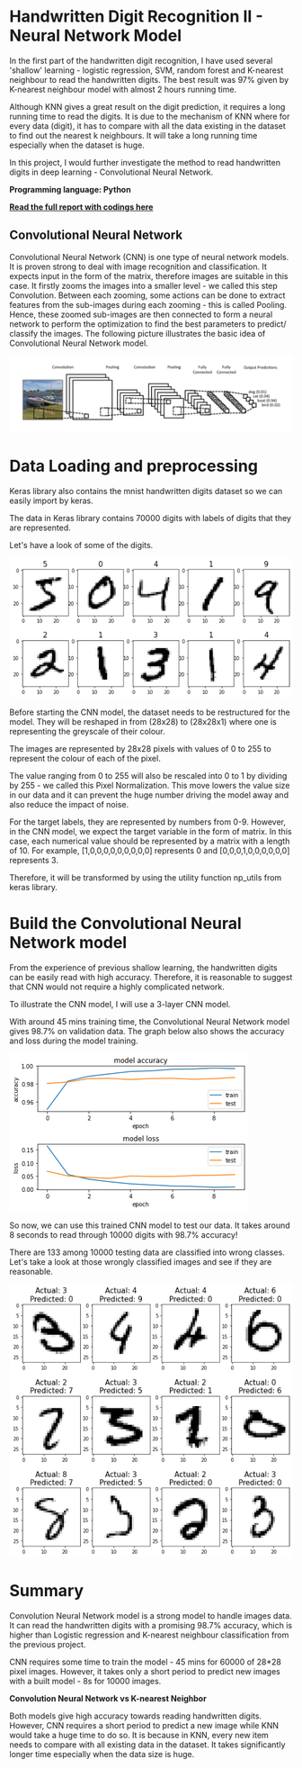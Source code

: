 # Handwritten Digit Recognition II - Neural Network Model
In the first part of the handwritten digit recognition, I have used several 'shallow' learning - logistic regression, SVM, random forest and K-nearest neighbour to read the handwritten digits. The best result was 97% given by K-nearest neighbour model with almost 2 hours running time.

Although KNN gives a great result on the digit prediction, it requires a long running time to read the digits. It is due to the mechanism of KNN where for every data (digit), it has to compare with all the data existing in the dataset to find out the nearest k neighbours. It will take a long running time especially when the dataset is huge.

In this project, I would further investigate the method to read handwritten digits in deep learning - Convolutional Neural Network.


**Programming language: Python**

**[Read the full report with codings here](https://nbviewer.jupyter.org/github/tommy539/Data-Science-Project/blob/master/Handwritten%20Digit%20Recognition%20II%20-%20Neural%20Network%20Model/Handwritten_Digit_Recognition_II_Neural_Network_Model.ipynb)**


## Convolutional Neural Network 
Convolutional Neural Network (CNN) is one type of neural network models. It is proven strong to deal with image recognition and classification. It expects input in the form of the matrix, therefore images are suitable in this case. It firstly zooms the images into a smaller level - we called this step Convolution. Between each zooming, some actions can be done to extract features from the sub-images during each zooming - this is called Pooling. Hence, these zoomed sub-images are then connected to form a neural network to perform the optimization to find the best parameters to predict/ classify the images. The following picture illustrates the basic idea of Convolutional Neural Network model. 

![CNN illustration](https://github.com/tommy539/Data-Science-Project/blob/master/Handwritten%20Digit%20Recognition%20II%20-%20Neural%20Network%20Model/images/CNN-explain.png)

# Data Loading and preprocessing
Keras library also contains the mnist handwritten digits dataset so we can easily import by keras.

The data in Keras library contains 70000 digits with labels of digits that they are represented.

Let's have a look of some of the digits.

![digits](https://github.com/tommy539/Data-Science-Project/blob/master/Handwritten%20Digit%20Recognition%20II%20-%20Neural%20Network%20Model/images/digits.png)

Before starting the CNN model, the dataset needs to be restructured for the model. They will be reshaped in from (28x28) to (28x28x1) where one is representing the greyscale of their colour.

The images are represented by 28x28 pixels with values of 0 to 255 to represent the colour of each of the pixel.

The value ranging from 0 to 255 will also be rescaled into 0 to 1 by dividing by 255 - we called this Pixel Normalization. This move lowers the value size in our data and it can prevent the huge number driving the model away and also reduce the impact of noise.

For the target labels, they are represented by numbers from 0-9. However, in the CNN model, we expect the target variable in the form of matrix. In this case, each numerical value should be represented by a matrix with a length of 10. For example, [1,0,0,0,0,0,0,0,0,0] represents 0 and [0,0,0,1,0,0,0,0,0,0] represents 3.

Therefore, it will be transformed by using the utility function np_utils from keras library.

# Build the Convolutional Neural Network model
From the experience of previous shallow learning, the handwritten digits can be easily read with high accuracy. Therefore, it is reasonable to suggest that CNN would not require a highly complicated network.

To illustrate the CNN model, I will use a 3-layer CNN model.

With around 45 mins training time, the Convolutional Neural Network model gives 98.7% on validation data. The graph below also shows the accuracy and loss during the model training.

![CNN_result](https://github.com/tommy539/Data-Science-Project/blob/master/Handwritten%20Digit%20Recognition%20II%20-%20Neural%20Network%20Model/images/CNN-performance.png)

So now, we can use this trained CNN model to test our data. It takes around 8 seconds to read through 10000 digits with 98.7% accuracy!

There are 133 among 10000 testing data are classified into wrong classes. Let's take a look at those wrongly classified images and see if they are reasonable.

![wrong](https://github.com/tommy539/Data-Science-Project/blob/master/Handwritten%20Digit%20Recognition%20II%20-%20Neural%20Network%20Model/images/wrong.png)

# Summary
Convolution Neural Network model is a strong model to handle images data. It can read the handwritten digits with a promising 98.7% accuracy, which is higher than Logistic regression and K-nearest neighbour classification from the previous project.

CNN requires some time to train the model - 45 mins for 60000 of 28*28 pixel images. However, it takes only a short period to predict new images with a built model - 8s for 10000 images.

**Convolution Neural Network vs K-nearest Neighbor**

Both models give high accuracy towards reading handwritten digits. However, CNN requires a short period to predict a new image while KNN would take a huge time to do so. It is because in KNN, every new item needs to compare with all existing data in the dataset. It takes significantly longer time especially when the data size is huge.
